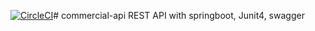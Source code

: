 [![CircleCI](https://circleci.com/gh/mahdizaabi/commercial-api/tree/main.svg?style=svg&circle-token=c8efdb9b9d41843278438fc0c94adc081f9a61c5)](https://circleci.com/gh/mahdizaabi/commercial-api/tree/main)# commercial-api
REST API with springboot, Junit4, swagger
